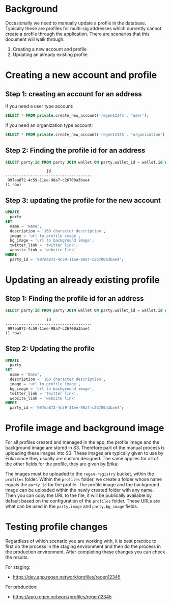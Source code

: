 # Background

Occasionally we need to manually update a profile in the database.
Typically these are profiles for multi-sig addresses which currently cannot create a profile through the application.
There are scenarios that this document will walk through:

1. Creating a new account and profile
2. Updating an already existing profile

# Creating a new account and profile

## Step 1: creating an account for an address

If you need a user type account:

```sql
SELECT * FROM private.create_new_account('regen12345', 'user');
```

If you need an organization type account:

```sql
SELECT * FROM private.create_new_account('regen12345', 'organization');
```

## Step 2: Finding the profile id for an address

```sql
SELECT party.id FROM party JOIN wallet ON party.wallet_id = wallet.id WHERE wallet.addr = 'regen12345';
```

```
                  id
--------------------------------------
 997ea872-4c59-11ee-98a7-c26700a3bae4
(1 row)
```

## Step 3: updating the profile for the new account

```sql
UPDATE
  party
SET
  name = 'Name',
  description = '160 character description',
  image = 'url to profile image',
  bg_image = 'url to background image',
  twitter_link = 'twitter link',
  website_link = 'website link'
WHERE
  party_id = '997ea872-4c59-11ee-98a7-c26700a3bae4';
```

# Updating an already existing profile

## Step 1: Finding the profile id for an address

```sql
SELECT party.id FROM party JOIN wallet ON party.wallet_id = wallet.id WHERE wallet.addr = 'regen12345';
```

```
                  id
--------------------------------------
 997ea872-4c59-11ee-98a7-c26700a3bae4
(1 row)
```

## Step 2: Updating the profile

```sql
UPDATE
  party
SET
  name = 'Name',
  description = '160 character description',
  image = 'url to profile image',
  bg_image = 'url to background image',
  twitter_link = 'twitter link',
  website_link = 'website link'
WHERE
  party_id = '997ea872-4c59-11ee-98a7-c26700a3bae4';
```

# Profile image and background image

For all profiles created and managed in the app, the profile image and the background image are stored in S3.
Therefore part of the manual process is uploading these images into S3.
These images are typically given to use by Erika since they usually are custom designed.
The same applies for all of the other fields for the profile, they are given by Erika.

The images must be uploaded to the `regen-registry` bucket, within the `profiles` folder.
Within the `profiles` folder, we create a folder whose name equals the `party_id` for the profile.
The profile image and the background image can be uploaded within the newly created folder with any name.
Then you can copy the URL to the file, it will be publically available by default based on the configuration of the `profiles` folder.
These URLs are what can be used in the `party.image` and `party.bg_image` fields.

# Testing profile changes

Regardless of which scenario you are working with, it is best practice to first do the process in the staging environment and then do the process in the production environment.
After completing these changes you can check the results.

For staging:

- https://dev.app.regen.network/profiles/regen12345

For production:

- https://app.regen.network/profiles/regen12345
